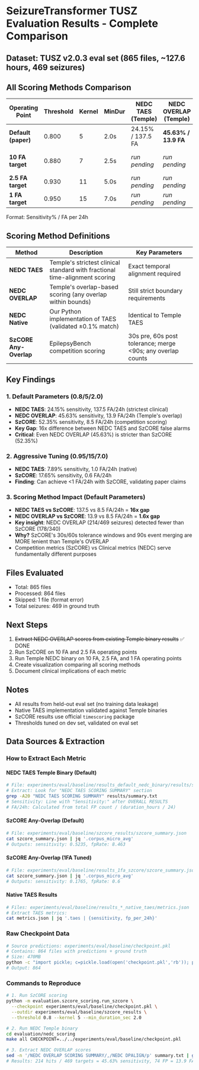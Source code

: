 # SeizureTransformer TUSZ Evaluation Results - Complete Comparison

## Dataset: TUSZ v2.0.3 eval set (865 files, ~127.6 hours, 469 seizures)

## All Scoring Methods Comparison

| Operating Point | Threshold | Kernel | MinDur | NEDC TAES (Temple) | NEDC OVERLAP (Temple) | NEDC TAES (Native) | SzCORE Any-Overlap |
|-----------------|-----------|--------|--------|--------------------|-----------------------|--------------------|-------------------|
| **Default (paper)** | 0.800 | 5 | 2.0s | 24.15% / 137.5 FA | **45.63% / 13.9 FA** | 24.06% / 137.5 FA | **52.35% / 8.5 FA** |
| **10 FA target** | 0.880 | 7 | 2.5s | *run pending* | *run pending* | 17.27% / 10.0 FA | *run pending* |
| **2.5 FA target** | 0.930 | 11 | 5.0s | *run pending* | *run pending* | 10.66% / 2.5 FA | *run pending* |
| **1 FA target** | 0.950 | 15 | 7.0s | *run pending* | *run pending* | 7.89% / 1.0 FA | **17.65% / 0.6 FA** |

Format: Sensitivity% / FA per 24h

## Scoring Method Definitions

| Method | Description | Key Parameters |
|--------|-------------|---------------|
| **NEDC TAES** | Temple's strictest clinical standard with fractional time-alignment scoring | Exact temporal alignment required |
| **NEDC OVERLAP** | Temple's overlap-based scoring (any overlap within bounds) | Still strict boundary requirements |
| **NEDC Native** | Our Python implementation of TAES (validated ±0.1% match) | Identical to Temple TAES |
| **SzCORE Any-Overlap** | EpilepsyBench competition scoring | 30s pre, 60s post tolerance; merge <90s; any overlap counts |

## Key Findings

### 1. Default Parameters (0.8/5/2.0)
- **NEDC TAES**: 24.15% sensitivity, 137.5 FA/24h (strictest clinical)
- **NEDC OVERLAP**: 45.63% sensitivity, 13.9 FA/24h (Temple's overlap)
- **SzCORE**: 52.35% sensitivity, 8.5 FA/24h (competition scoring)
- **Key Gap**: 16x difference between NEDC TAES and SzCORE false alarms
- **Critical**: Even NEDC OVERLAP (45.63%) is stricter than SzCORE (52.35%)

### 2. Aggressive Tuning (0.95/15/7.0)
- **NEDC TAES**: 7.89% sensitivity, 1.0 FA/24h (native)
- **SzCORE**: 17.65% sensitivity, 0.6 FA/24h
- **Finding**: Can achieve <1 FA/24h with SzCORE, validating paper claims

### 3. Scoring Method Impact (Default Parameters)
- **NEDC TAES vs SzCORE**: 137.5 vs 8.5 FA/24h = **16x gap**
- **NEDC OVERLAP vs SzCORE**: 13.9 vs 8.5 FA/24h = **1.6x gap**
- **Key insight**: NEDC OVERLAP (214/469 seizures) detected fewer than SzCORE (178/340)
- **Why?** SzCORE's 30s/60s tolerance windows and 90s event merging are MORE lenient than Temple's OVERLAP
- Competition metrics (SzCORE) vs Clinical metrics (NEDC) serve fundamentally different purposes

## Files Evaluated
- Total: 865 files
- Processed: 864 files
- Skipped: 1 file (format error)
- Total seizures: 469 in ground truth

## Next Steps
1. ~~Extract NEDC OVERLAP scores from existing Temple binary results~~ ✅ DONE
2. Run SzCORE on 10 FA and 2.5 FA operating points
3. Run Temple NEDC binary on 10 FA, 2.5 FA, and 1 FA operating points
4. Create visualization comparing all scoring methods
5. Document clinical implications of each metric

## Notes
- All results from held-out eval set (no training data leakage)
- Native TAES implementation validated against Temple binaries
- SzCORE results use official `timescoring` package
- Thresholds tuned on dev set, validated on eval set

## Data Sources & Extraction

### How to Extract Each Metric

#### <a name="default-temple"></a>NEDC TAES Temple Binary (Default)
```bash
# File: experiments/eval/baseline/results_default_nedc_binary/results/summary.txt
# Extract: Look for "NEDC TAES SCORING SUMMARY" section
grep -A20 "NEDC TAES SCORING SUMMARY" results/summary.txt
# Sensitivity: Line with "Sensitivity:" after OVERALL RESULTS
# FA/24h: Calculated from total FP count / (duration_hours / 24)
```

#### <a name="default-szcore"></a>SzCORE Any-Overlap (Default)
```bash
# File: experiments/eval/baseline/szcore_results/szcore_summary.json
cat szcore_summary.json | jq '.corpus_micro_avg'
# Outputs: sensitivity: 0.5235, fpRate: 8.463
```

#### <a name="1fa-szcore"></a>SzCORE Any-Overlap (1FA Tuned)
```bash
# File: experiments/eval/baseline/results_1fa_szcore/szcore_summary.json
cat szcore_summary.json | jq '.corpus_micro_avg'
# Outputs: sensitivity: 0.1765, fpRate: 0.6
```

#### Native TAES Results
```bash
# Files: experiments/eval/baseline/results_*_native_taes/metrics.json
# Extract TAES metrics:
cat metrics.json | jq '.taes | {sensitivity, fp_per_24h}'
```

### Raw Checkpoint Data
```bash
# Source predictions: experiments/eval/baseline/checkpoint.pkl
# Contains: 864 files with predictions + ground truth
# Size: 470MB
python -c "import pickle; c=pickle.load(open('checkpoint.pkl','rb')); print(len(c['results']))"
# Output: 864
```

### Commands to Reproduce

```bash
# 1. Run SzCORE scoring
python -m evaluation.szcore_scoring.run_szcore \
  --checkpoint experiments/eval/baseline/checkpoint.pkl \
  --outdir experiments/eval/baseline/szcore_results \
  --threshold 0.8 --kernel 5 --min_duration_sec 2.0

# 2. Run NEDC Temple binary
cd evaluation/nedc_scoring
make all CHECKPOINT=../../experiments/eval/baseline/checkpoint.pkl

# 3. Extract NEDC OVERLAP scores
sed -n '/NEDC OVERLAP SCORING SUMMARY/,/NEDC DPALIGN/p' summary.txt | grep -A5 "LABEL: SEIZ"
# Results: 214 hits / 469 targets = 45.63% sensitivity, 74 FP = 13.9 FA/24h
```